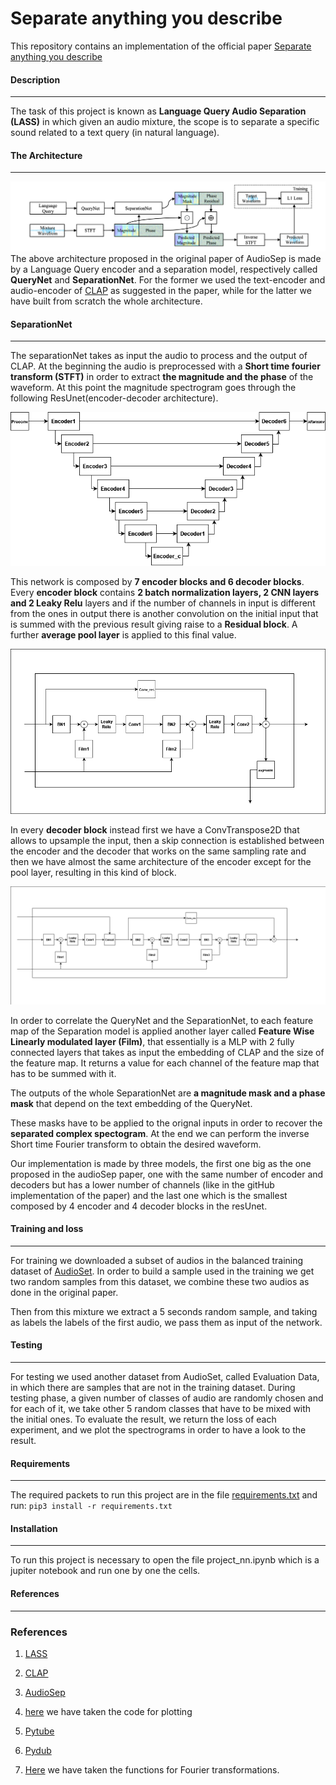 # Separate anything you describe
This repository contains an implementation of the official paper [Separate anything you describe](https://github.com/Audio-AGI/AudioSep)

#### Description
___
The task of this project is known as **Language Query Audio Separation (LASS)** in which given an audio mixture, the scope is to separate a specific sound related to a text query (in natural language).

#### The Architecture
---

![alt text](./assets/architecture.png)
The above architecture proposed in the original paper of AudioSep is made by a Language Query encoder and a separation model, respectively called **QueryNet** and **SeparationNet**.
For the former we used the text-encoder and audio-encoder of [CLAP](https://github.com/LAION-AI/CLAP) as suggested in the paper, while for the latter we have built from scratch the whole architecture. 

#### SeparationNet
---

The separationNet takes as input the audio to process and the output of CLAP. At the beginning the audio is preprocessed with a **Short time fourier transform (STFT)** in order to extract **the magnitude and the phase** of the waveform.
At this point the magnitude spectrogram goes through the following ResUnet(encoder-decoder architecture).


![image](./assets/resunet.png)

This network is composed by **7 encoder blocks and 6 decoder blocks**.
Every **encoder block** contains **2 batch normalization layers, 2 CNN layers and 2 Leaky Relu** layers and if the number of channels in input is different from the ones in output there is another convolution on the initial input that is summed with the previous result giving raise to a **Residual block**.
A further **average pool layer** is applied to this final value.

![image](./assets/encoder(1).png)

In every **decoder block** instead first we have a ConvTranspose2D that allows to upsample the input, then a skip connection is established between the encoder and the decoder that works on the same sampling rate and then we have almost the same architecture of the encoder except for the pool layer, resulting in this kind of block.

![image](./assets/decoder.png)

In order to correlate the QueryNet and the SeparationNet, to each feature map of the Separation model is applied another layer called **Feature Wise Linearly modulated layer (Film)**, that essentially is a MLP with 2 fully connected layers that takes as input the embedding of CLAP and the size of the feature map. It returns a value for each channel of the feature map that has to be summed with it.


The outputs of the whole SeparationNet are **a magnitude mask and a phase mask** that depend on the text embedding of the QueryNet. 

These masks have to be applied to the orignal inputs in order to recover the **separated complex spectogram**. At the end we can perform the inverse Short time Fourier transform to obtain the desired waveform.

Our implementation is made by three models, the first one big as the one proposed in the audioSep paper, one with the same number of encoder and decoders but has a lower number of channels (like in the gitHub implementation of the paper) and the last one which is the smallest composed by 4 encoder and 4 decoder blocks in the resUnet.

#### Training and loss
---
For training we downloaded a subset of audios in the balanced training dataset of [AudioSet](http://research.google.com/audioset/). In order to build a sample used in the training we get two random samples from this dataset, we combine these two audios as done in the original paper.

Then from this mixture we extract a 5 seconds random sample, and taking as labels the labels of the first audio, we pass them as input of the network.



#### Testing
---

For testing we used another dataset from AudioSet, called Evaluation Data, in which there are samples that are not in the training dataset.
During testing phase, a given number of classes of audio are randomly chosen and for each of it, we take other 5 random classes that have to be mixed with the initial ones. To evaluate the result, we return the loss of each experiment, and we plot the spectrograms in order to have a look to the result.

#### Requirements
----
The required packets to run this project are in the file [requirements.txt](https://github.com/LorenzoFrangella/Neural-Networks-Mastrandrea-Frangella/blob/main/requirements.txt)
and run:
```pip3 install -r requirements.txt```


#### Installation
---
To run this project is necessary to open the file project_nn.ipynb which is a jupiter notebook and run one by one the cells. 



#### References 
---




### References

1. [LASS](https://liuxubo717.github.io/LASS-demopage/)

2. [CLAP](https://github.com/LAION-AI/CLAP)

3. [AudioSep](https://github.com/Audio-AGI/AudioSep)

4. [here](https://learnpython.com/blog/plot-waveform-in-python/) we have taken the code for plotting

5. [Pytube](https://github.com/pytube/pytube)

6. [Pydub](https://github.com/jiaaro/pydub)

7. [Here](https://github.com/qiuqiangkong/torchlibrosa/blob/master/torchlibrosa/stft.py) we have taken the functions for Fourier transformations.

 
